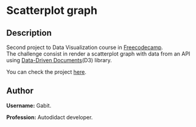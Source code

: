 # **Scatterplot graph**

## **Description**

Second project to Data Visualization course in [Freecodecamp][fcc].  
The challenge consist in render a scatterplot graph with data from an API using [Data-Driven Documents][d3](D3) library.

You can check the project [here][web].

## **Author**

**Username:** Gabit.

**Profession:** Autodidact developer.

[fcc]: https://www.freecodecamp.org
[d3]: https://d3js.org
[web]: https://gabit690.github.io/freecodecamp-bar-chart/
